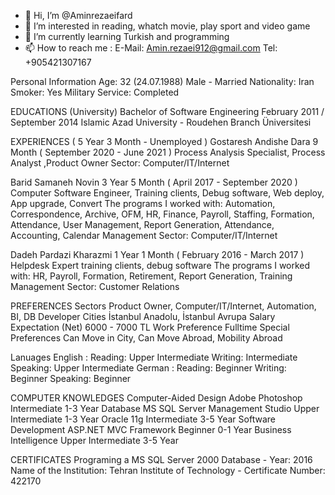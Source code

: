 - 👋 Hi, I’m @Aminrezaeifard
- 👀 I’m interested in reading, whatch movie, play sport and video game
- 🌱 I’m currently learning Turkish and programming
- 📫 How to reach me : E-Mail: Amin.rezaei912@gmail.com     Tel: +905421307167

Personal Information
Age: 32 (24.07.1988)
Male - Married
Nationality: Iran
Smoker: Yes
Military Service: Completed

EDUCATIONS (University)
Bachelor of Software Engineering February 2011 / September 2014
Islamic Azad University - Roudehen Branch Üniversitesi

EXPERIENCES ( 5 Year 3 Month - Unemployed )
Gostaresh Andishe Dara 9 Month ( September 2020 - June 2021 )
Process Analysis Specialist, Process Analyst ,Product Owner
Sector: Computer/IT/Internet

Barid Samaneh Novin 3 Year 5 Month ( April 2017 - September 2020 )
Computer Software Engineer, Training clients, Debug software, Web deploy, App upgrade, Convert
The programs I worked with:
Automation, Correspondence, Archive, OFM, HR, Finance, Payroll, Staffing,
Formation, Attendance, User Management, Report Generation, Attendance,
Accounting, Calendar Management
Sector: Computer/IT/Internet

Dadeh Pardazi Kharazmi 1 Year 1 Month ( February 2016 - March 2017 )
Helpdesk Expert
training clients, debug software
The programs I worked with:
HR, Payroll, Formation, Retirement, Report Generation, Training Management
Sector: Customer Relations



PREFERENCES
Sectors Product Owner, Computer/IT/Internet, Automation, BI, DB Developer
Cities İstanbul Anadolu, İstanbul Avrupa
Salary Expectation (Net) 6000 - 7000 TL
Work Preference Fulltime
Special Preferences Can Move in City, Can Move Abroad, Mobility Abroad

Lanuages 
English :   Reading: Upper Intermediate Writing: Intermediate Speaking: Upper Intermediate
German :    Reading: Beginner           Writing: Beginner     Speaking: Beginner

COMPUTER KNOWLEDGES
Computer-Aided Design
Adobe Photoshop                                  Intermediate 1-3 Year
Database
MS SQL Server Management Studio                  Upper Intermediate 1-3 Year
Oracle 11g                                       Intermediate 3-5 Year
Software Development
ASP.NET MVC Framework                            Beginner 0-1 Year
Business Intelligence                            Upper Intermediate 3-5 Year

CERTIFICATES
Programing a MS SQL Server 2000 Database - Year: 2016
Name of the Institution: Tehran Institute of Technology - Certificate Number: 422170
